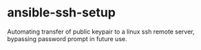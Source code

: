 # ansible-ssh-setup
Automating transfer of public keypair to a linux ssh remote server, bypassing password prompt in future use.  
